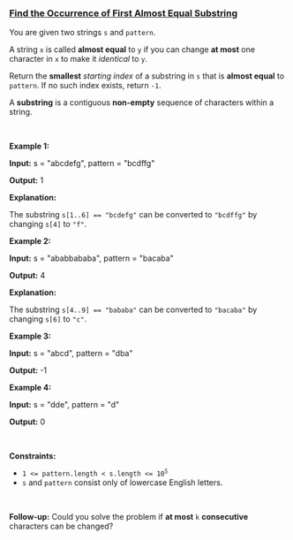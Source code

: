 ### [Find the Occurrence of First Almost Equal Substring](https://leetcode.com/problems/find-the-occurrence-of-first-almost-equal-substring)

<p>You are given two strings <code>s</code> and <code>pattern</code>.</p>

<p>A string <code>x</code> is called <strong>almost equal</strong> to <code>y</code> if you can change <strong>at most</strong> one character in <code>x</code> to make it <em>identical</em> to <code>y</code>.</p>

<p>Return the <strong>smallest</strong> <em>starting index</em> of a <span data-keyword="substring-nonempty">substring</span> in <code>s</code> that is <strong>almost equal</strong> to <code>pattern</code>. If no such index exists, return <code>-1</code>.</p>
A <strong>substring</strong> is a contiguous <b>non-empty</b> sequence of characters within a string.
<p>&nbsp;</p>
<p><strong class="example">Example 1:</strong></p>

<div class="example-block">
<p><strong>Input:</strong> <span class="example-io">s = &quot;abcdefg&quot;, pattern = &quot;bcdffg&quot;</span></p>

<p><strong>Output:</strong> <span class="example-io">1</span></p>

<p><strong>Explanation:</strong></p>

<p>The substring <code>s[1..6] == &quot;bcdefg&quot;</code> can be converted to <code>&quot;bcdffg&quot;</code> by changing <code>s[4]</code> to <code>&quot;f&quot;</code>.</p>
</div>

<p><strong class="example">Example 2:</strong></p>

<div class="example-block">
<p><strong>Input:</strong> <span class="example-io">s = &quot;ababbababa&quot;, pattern = &quot;bacaba&quot;</span></p>

<p><strong>Output:</strong> <span class="example-io">4</span></p>

<p><strong>Explanation:</strong></p>

<p>The substring <code>s[4..9] == &quot;bababa&quot;</code> can be converted to <code>&quot;bacaba&quot;</code> by changing <code>s[6]</code> to <code>&quot;c&quot;</code>.</p>
</div>

<p><strong class="example">Example 3:</strong></p>

<div class="example-block">
<p><strong>Input:</strong> <span class="example-io">s = &quot;abcd&quot;, pattern = &quot;dba&quot;</span></p>

<p><strong>Output:</strong> <span class="example-io">-1</span></p>
</div>

<p><strong class="example">Example 4:</strong></p>

<div class="example-block">
<p><strong>Input:</strong> <span class="example-io">s = &quot;dde&quot;, pattern = &quot;d&quot;</span></p>

<p><strong>Output:</strong> <span class="example-io">0</span></p>
</div>

<p>&nbsp;</p>
<p><strong>Constraints:</strong></p>

<ul>
	<li><code>1 &lt;= pattern.length &lt; s.length &lt;= 10<sup>5</sup></code></li>
	<li><code>s</code> and <code>pattern</code> consist only of lowercase English letters.</li>
</ul>

<p>&nbsp;</p>
<strong>Follow-up:</strong> Could you solve the problem if <strong>at most</strong> <code>k</code> <strong>consecutive</strong> characters can be changed?